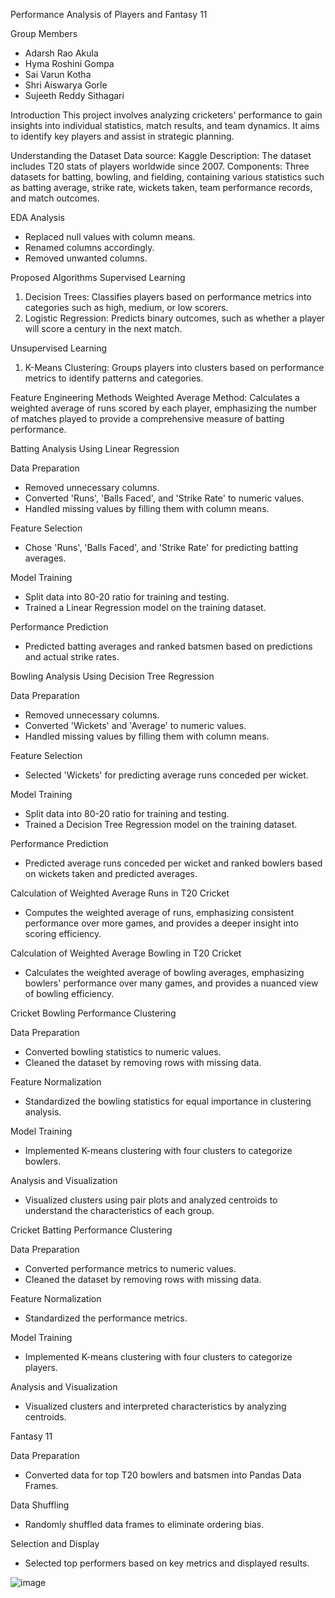 Performance Analysis of Players and Fantasy 11

Group Members
- Adarsh Rao Akula
- Hyma Roshini Gompa
- Sai Varun Kotha
- Shri Aiswarya Gorle
- Sujeeth Reddy Sithagari

Introduction
This project involves analyzing cricketers' performance to gain insights into individual statistics, match results, and team dynamics. It aims to identify key players and assist in strategic planning.

Understanding the Dataset
Data source: Kaggle
Description: The dataset includes T20 stats of players worldwide since 2007.
Components: Three datasets for batting, bowling, and fielding, containing various statistics such as batting average, strike rate, wickets taken, team performance records, and match outcomes.

 EDA Analysis
- Replaced null values with column means.
- Renamed columns accordingly.
- Removed unwanted columns.

Proposed Algorithms
Supervised Learning
1. Decision Trees: Classifies players based on performance metrics into categories such as high, medium, or low scorers.
2. Logistic Regression: Predicts binary outcomes, such as whether a player will score a century in the next match.

Unsupervised Learning
1. K-Means Clustering: Groups players into clusters based on performance metrics to identify patterns and categories.

Feature Engineering Methods
Weighted Average Method: Calculates a weighted average of runs scored by each player, emphasizing the number of matches played to provide a comprehensive measure of batting performance.


Batting Analysis Using Linear Regression

 Data Preparation
- Removed unnecessary columns.
- Converted 'Runs', 'Balls Faced', and 'Strike Rate' to numeric values.
- Handled missing values by filling them with column means.

Feature Selection
- Chose 'Runs', 'Balls Faced', and 'Strike Rate' for predicting batting averages.

Model Training
- Split data into 80-20 ratio for training and testing.
- Trained a Linear Regression model on the training dataset.

Performance Prediction
- Predicted batting averages and ranked batsmen based on predictions and actual strike rates.

 Bowling Analysis Using Decision Tree Regression

 Data Preparation
- Removed unnecessary columns.
- Converted 'Wickets' and 'Average' to numeric values.
- Handled missing values by filling them with column means.

 Feature Selection
- Selected 'Wickets' for predicting average runs conceded per wicket.

Model Training
- Split data into 80-20 ratio for training and testing.
- Trained a Decision Tree Regression model on the training dataset.

Performance Prediction
- Predicted average runs conceded per wicket and ranked bowlers based on wickets taken and predicted averages.

Calculation of Weighted Average Runs in T20 Cricket
- Computes the weighted average of runs, emphasizing consistent performance over more games, and provides a deeper insight into scoring efficiency.

Calculation of Weighted Average Bowling in T20 Cricket
- Calculates the weighted average of bowling averages, emphasizing bowlers' performance over many games, and provides a nuanced view of bowling efficiency.

 Cricket Bowling Performance Clustering

 Data Preparation
- Converted bowling statistics to numeric values.
- Cleaned the dataset by removing rows with missing data.

 Feature Normalization
- Standardized the bowling statistics for equal importance in clustering analysis.

Model Training
- Implemented K-means clustering with four clusters to categorize bowlers.

Analysis and Visualization
- Visualized clusters using pair plots and analyzed centroids to understand the characteristics of each group.

Cricket Batting Performance Clustering

 Data Preparation
- Converted performance metrics to numeric values.
- Cleaned the dataset by removing rows with missing data.

Feature Normalization
- Standardized the performance metrics.

Model Training
- Implemented K-means clustering with four clusters to categorize players.

 Analysis and Visualization
- Visualized clusters and interpreted characteristics by analyzing centroids.

 Fantasy 11

Data Preparation
- Converted data for top T20 bowlers and batsmen into Pandas Data Frames.

 Data Shuffling
- Randomly shuffled data frames to eliminate ordering bias.

Selection and Display
- Selected top performers based on key metrics and displayed results.


![image](https://github.com/Adarshraoakula/PERFORMANCE-ANALYSIS-OF-PLAYERS-AND-FANSTASY-11-/assets/161667475/69c51e7a-abb9-4eef-95d7-6569eda01b25)
